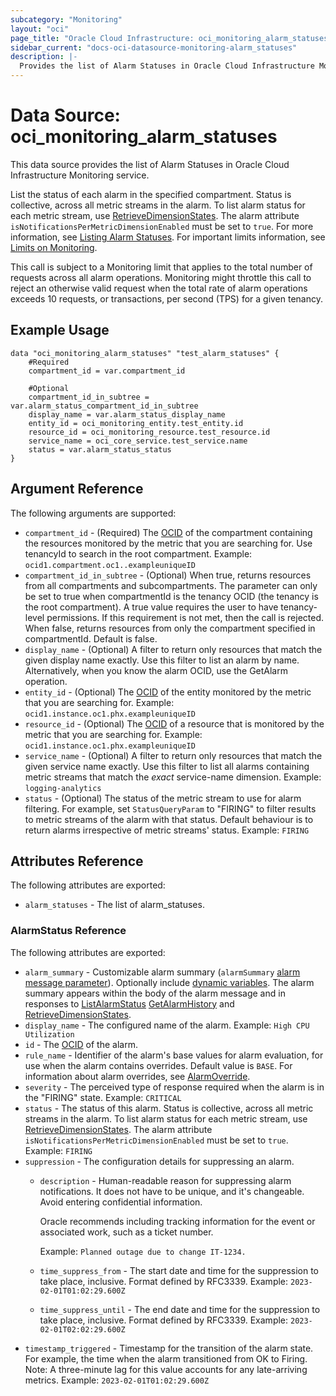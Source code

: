 ```yaml
---
subcategory: "Monitoring"
layout: "oci"
page_title: "Oracle Cloud Infrastructure: oci_monitoring_alarm_statuses"
sidebar_current: "docs-oci-datasource-monitoring-alarm_statuses"
description: |-
  Provides the list of Alarm Statuses in Oracle Cloud Infrastructure Monitoring service
---
```


# Data Source: oci_monitoring_alarm_statuses
This data source provides the list of Alarm Statuses in Oracle Cloud Infrastructure Monitoring service.

List the status of each alarm in the specified compartment.
Status is collective, across all metric streams in the alarm.
To list alarm status for each metric stream, use [RetrieveDimensionStates](https://docs.cloud.oracle.com/iaas/api/#/en/monitoring/latest/AlarmDimensionStatesCollection/RetrieveDimensionStates).
The alarm attribute `isNotificationsPerMetricDimensionEnabled` must be set to `true`.
For more information, see
[Listing Alarm Statuses](https://docs.cloud.oracle.com/iaas/Content/Monitoring/Tasks/list-alarm-status.htm).
For important limits information, see
[Limits on Monitoring](https://docs.cloud.oracle.com/iaas/Content/Monitoring/Concepts/monitoringoverview.htm#limits).

This call is subject to a Monitoring limit that applies to the total number of requests across all alarm operations.
Monitoring might throttle this call to reject an otherwise valid request when the total rate of alarm operations exceeds 10 requests,
or transactions, per second (TPS) for a given tenancy.


## Example Usage

```hcl
data "oci_monitoring_alarm_statuses" "test_alarm_statuses" {
	#Required
	compartment_id = var.compartment_id

	#Optional
	compartment_id_in_subtree = var.alarm_status_compartment_id_in_subtree
	display_name = var.alarm_status_display_name
	entity_id = oci_monitoring_entity.test_entity.id
	resource_id = oci_monitoring_resource.test_resource.id
	service_name = oci_core_service.test_service.name
	status = var.alarm_status_status
}
```

## Argument Reference

The following arguments are supported:

* `compartment_id` - (Required) The [OCID](https://docs.cloud.oracle.com/iaas/Content/General/Concepts/identifiers.htm) of the compartment containing the resources monitored by the metric that you are searching for. Use tenancyId to search in the root compartment.  Example: `ocid1.compartment.oc1..exampleuniqueID` 
* `compartment_id_in_subtree` - (Optional) When true, returns resources from all compartments and subcompartments. The parameter can only be set to true when compartmentId is the tenancy OCID (the tenancy is the root compartment). A true value requires the user to have tenancy-level permissions. If this requirement is not met, then the call is rejected. When false, returns resources from only the compartment specified in compartmentId. Default is false. 
* `display_name` - (Optional) A filter to return only resources that match the given display name exactly. Use this filter to list an alarm by name. Alternatively, when you know the alarm OCID, use the GetAlarm operation. 
* `entity_id` - (Optional) The [OCID](https://docs.cloud.oracle.com/iaas/Content/General/Concepts/identifiers.htm) of the entity monitored by the metric that you are searching for.  Example: `ocid1.instance.oc1.phx.exampleuniqueID` 
* `resource_id` - (Optional) The [OCID](https://docs.cloud.oracle.com/iaas/Content/General/Concepts/identifiers.htm) of a resource that is monitored by the metric that you are searching for.  Example: `ocid1.instance.oc1.phx.exampleuniqueID` 
* `service_name` - (Optional) A filter to return only resources that match the given service name exactly. Use this filter to list all alarms containing metric streams that match the *exact* service-name dimension.  Example: `logging-analytics` 
* `status` - (Optional) The status of the metric stream to use for alarm filtering. For example, set `StatusQueryParam` to "FIRING" to filter results to metric streams of the alarm with that status. Default behaviour is to return alarms irrespective of metric streams' status.  Example: `FIRING` 


## Attributes Reference

The following attributes are exported:

* `alarm_statuses` - The list of alarm_statuses.

### AlarmStatus Reference

The following attributes are exported:

* `alarm_summary` - Customizable alarm summary (`alarmSummary` [alarm message parameter](https://docs.cloud.oracle.com/iaas/Content/Monitoring/alarm-message-format.htm)). Optionally include [dynamic variables](https://docs.cloud.oracle.com/iaas/Content/Monitoring/Tasks/update-alarm-dynamic-variables.htm). The alarm summary appears within the body of the alarm message and in responses to  [ListAlarmStatus](https://docs.cloud.oracle.com/iaas/api/#/en/monitoring/latest/AlarmStatusSummary/ListAlarmsStatus)  [GetAlarmHistory](https://docs.cloud.oracle.com/iaas/api/#/en/monitoring/latest/AlarmHistoryCollection/GetAlarmHistory) and [RetrieveDimensionStates](https://docs.cloud.oracle.com/iaas/api/#/en/monitoring/latest/AlarmDimensionStatesCollection/RetrieveDimensionStates). 
* `display_name` - The configured name of the alarm.  Example: `High CPU Utilization` 
* `id` - The [OCID](https://docs.cloud.oracle.com/iaas/Content/General/Concepts/identifiers.htm) of the alarm. 
* `rule_name` - Identifier of the alarm's base values for alarm evaluation, for use when the alarm contains overrides.  Default value is `BASE`. For information about alarm overrides, see [AlarmOverride](https://docs.cloud.oracle.com/iaas/api/#/en/monitoring/latest/datatypes/AlarmOverride). 
* `severity` - The perceived type of response required when the alarm is in the "FIRING" state.  Example: `CRITICAL` 
* `status` - The status of this alarm. Status is collective, across all metric streams in the alarm. To list alarm status for each metric stream, use [RetrieveDimensionStates](https://docs.cloud.oracle.com/iaas/api/#/en/monitoring/latest/AlarmDimensionStatesCollection/RetrieveDimensionStates). The alarm attribute `isNotificationsPerMetricDimensionEnabled` must be set to `true`. Example: `FIRING` 
* `suppression` - The configuration details for suppressing an alarm. 
	* `description` - Human-readable reason for suppressing alarm notifications. It does not have to be unique, and it's changeable. Avoid entering confidential information.

		Oracle recommends including tracking information for the event or associated work, such as a ticket number.

		Example: `Planned outage due to change IT-1234.` 
	* `time_suppress_from` - The start date and time for the suppression to take place, inclusive. Format defined by RFC3339.  Example: `2023-02-01T01:02:29.600Z` 
	* `time_suppress_until` - The end date and time for the suppression to take place, inclusive. Format defined by RFC3339.  Example: `2023-02-01T02:02:29.600Z` 
* `timestamp_triggered` - Timestamp for the transition of the alarm state. For example, the time when the alarm transitioned from OK to Firing. Note: A three-minute lag for this value accounts for any late-arriving metrics.  Example: `2023-02-01T01:02:29.600Z` 

